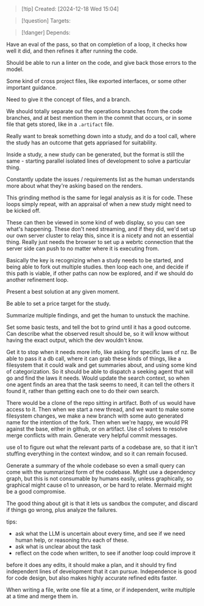 
>[!tip] Created: [2024-12-18 Wed 15:04]

>[!question] Targets: 

>[!danger] Depends: 

Have an eval of the pass, so that on completion of a loop, it checks how well it did, and then refines it after running the code.

Should be able to run a linter on the code, and give back those errors to the model.

Some kind of cross project files, like exported interfaces, or some other important guidance.

Need to give it the concept of files, and a branch.

We should totally separate out the operations branches from the code branches, and at best mention them in the commit that occurs, or in some file that gets stored, like in a `.artifact` file.

Really want to break something down into a study, and do a tool call, where the study has an outcome that gets appriased for suitability.

Inside a study, a new study can be generated, but the format is still the same - starting parallel isolated lines of development to solve a particular thing.

Constantly update the issues / requirements list as the human understands more about what they're asking based on the renders.

This grinding method is the same for legal analysis as it is for code.  These loops simply repeat, with an appraisal of when a new study might need to be kicked off.

These can then be viewed in some kind of web display, so you can see what's happening.
These don't need streaming, and if they did, we'd set up our own server cluster to relay this, since it is a nicety and not an essential thing.  Really just needs the browser to set up a webrtc connection that the server side can push to no matter where it is executing from.

Basically the key is recognizing when a study needs to be started, and being able to fork out multiple studies.  then loop each one, and decide if this path is viable, if other paths can now be explored, and if we should do another refinement loop.

Present a best solution at any given moment.

Be able to set a price target for the study.

Summarize multiple findings, and get the human to unstuck the machine.

Set some basic tests, and tell the bot to grind until it has a good outcome.  Can describe what the observed result should be, so it will know without having the exact output, which the dev wouldn't know.

Get it to stop when it needs more info, like asking for specific laws of nz.
Be able to pass it a db call, where it can grab these kinds of things, like a filesystem that it could walk and get summaries about, and using some kind of categorization.
So it should be able to dispatch a seeking agent that will go and find the laws it needs.
Would update the search context, so when one agent finds an area that the task seems to need, it can tell the others it found it, rather than getting each one to do their own search.

There would be a clone of the repo sitting in artifact.  Both of us would have access to it.  Then when we start a new thread, and we want to make some filesystem changes, we make a new branch with some auto generated name for the intention of the fork.  Then when we're happy, we would PR against the base, either in github, or on artifact.  Use o1 solves to resolve merge conflicts with main.  Generate very helpful commit messages.

use o1 to figure out what the relevant parts of a codebase are, so that it isn't stuffing everything in the context window, and so it can remain focused.

Generate a summary of the whole codebase so even a small query can come with the summarized form of the codebase.  Might use a dependency graph, but this is not consumable by humans easily, unless graphically, so graphical might cause o1 to unreason, or be hard to relate.  Mermaid might be a good compromise.

The good thing about git is that it lets us sandbox the computer, and discard if things go wrong, plus analyze the failures.

tips:
- ask what the LLM is uncertain about every time, and see if we need human help, or reasoning thru each of these.
- ask what is unclear about the task
- reflect on the code when written, to see if another loop could improve it
  
before it does any edits, it should make a plan, and it should try find independent lines of development that it can pursue.  Independence is good for code design, but also makes highly accurate refined edits faster.

When writing a file, write one file at a time, or if independent, write multiple at a time and merge them in.